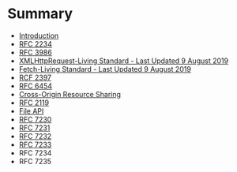 # Summary

* [Introduction](README.md)
* [RFC 2234](chapter1.md)
* [RFC 3986](rfc-3986.md)
* [XMLHttpRequest-Living Standard - Last Updated 9 August 2019](xmlhttprequest-living-standard-last-updated-9-august-2019.md)
* [Fetch-Living Standard - Last Updated 9 August 2019](fetch-living-standard-last-updated-9-august-2019.md)
* [RCF 2397](rcf-2397.md)
* [RFC 6454](rfc-6454.md)
* [Cross-Origin Resource Sharing](cross-origin-resource-sharing.md)
* [RFC 2119](key-words-for-use-in-rfcs-to-indicate-requirement-levels.md)
* [File API](file-api.md)
* [RFC 7230](rfc-7230.md)
* [RFC 7231](rfc-7231.md)
* [RFC 7232](rfc-7232.md)
* [RFC 7233](rfc-7233.md)
* RFC 7234
* RFC 7235


